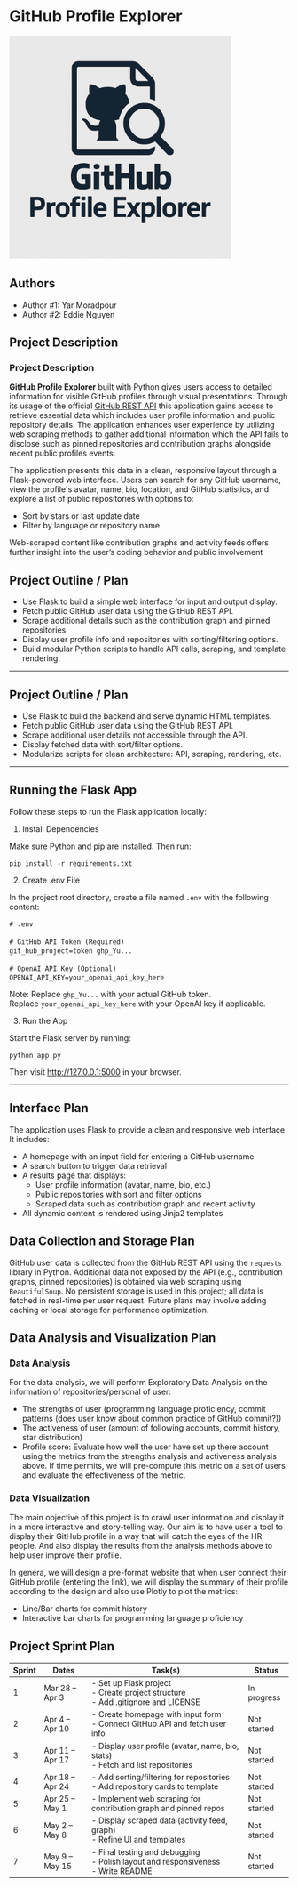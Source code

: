 # GitHub Profile Explorer

  <img src="./assets/logo.png" alt="GitHub Profile Explorer Logo" width="400"/>

## Authors

- Author #1: Yar Moradpour
- Author #2: Eddie Nguyen

## Project Description

### Project Description

**GitHub Profile Explorer** built with Python gives users access to detailed information for visible GitHub profiles through visual presentations. Through its usage of the official [GitHub REST API](https://docs.github.com/en/rest) this application gains access to retrieve essential data which includes user profile information and public repository details. The application enhances user experience by utilizing web scraping methods to gather additional information which the API fails to disclose such as pinned repositories and contribution graphs alongside recent public profiles events.

The application presents this data in a clean, responsive layout through a Flask-powered web interface. Users can search for any GitHub username, view the profile's avatar, name, bio, location, and GitHub statistics, and explore a list of public repositories with options to:

- Sort by stars or last update date
- Filter by language or repository name

Web-scraped content like contribution graphs and activity feeds offers further insight into the user’s coding behavior and public involvement

## Project Outline / Plan

- Use Flask to build a simple web interface for input and output display.
- Fetch public GitHub user data using the GitHub REST API.
- Scrape additional details such as the contribution graph and pinned repositories.
- Display user profile info and repositories with sorting/filtering options.
- Build modular Python scripts to handle API calls, scraping, and template rendering.
------------------------------------------------------------

## Project Outline / Plan

- Use Flask to build the backend and serve dynamic HTML templates.
- Fetch public GitHub user data using the GitHub REST API.
- Scrape additional user details not accessible through the API.
- Display fetched data with sort/filter options.
- Modularize scripts for clean architecture: API, scraping, rendering, etc.

------------------------------------------------------------

## Running the Flask App

Follow these steps to run the Flask application locally:

1. Install Dependencies

Make sure Python and pip are installed. Then run:

    pip install -r requirements.txt

2. Create .env File

In the project root directory, create a file named `.env` with the following content:

    # .env

    # GitHub API Token (Required)
    git_hub_project=token ghp_Yu...

    # OpenAI API Key (Optional)
    OPENAI_API_KEY=your_openai_api_key_here

Note: Replace `ghp_Yu...` with your actual GitHub token.  
Replace `your_openai_api_key_here` with your OpenAI key if applicable.

3. Run the App

Start the Flask server by running:

    python app.py

Then visit http://127.0.0.1:5000 in your browser.

------------------------------------------------------------
## Interface Plan

The application uses Flask to provide a clean and responsive web interface. It includes:

- A homepage with an input field for entering a GitHub username
- A search button to trigger data retrieval
- A results page that displays:
  - User profile information (avatar, name, bio, etc.)
  - Public repositories with sort and filter options
  - Scraped data such as contribution graph and recent activity
- All dynamic content is rendered using Jinja2 templates

## Data Collection and Storage Plan

GitHub user data is collected from the GitHub REST API using the `requests` library in Python. Additional data not exposed by the API (e.g., contribution graphs, pinned repositories) is obtained via web scraping using `BeautifulSoup`. No persistent storage is used in this project; all data is fetched in real-time per user request. Future plans may involve adding caching or local storage for performance optimization.

## Data Analysis and Visualization Plan

### Data Analysis

For the data analysis, we will perform Exploratory Data Analysis on the information of repositories/personal of user:
- The strengths of user (programming language proficiency, commit patterns (does user know about common practice of 
GitHub commit?))
- The activeness of user (amount of following accounts, commit history, star distribution)
- Profile score: Evaluate how well the user have set up there account using the metrics from the strengths analysis and 
activeness analysis above. If time permits, we will pre-compute this metric on a set of users and evaluate the effectiveness
of the metric.

### Data Visualization

The main objective of this project is to crawl user information and display it in a more interactive and story-telling
way. Our aim is to have user a tool to display their GitHub profile in a way that will catch the eyes of the HR people.
And also display the results from the analysis methods above to help user improve their profile.

In genera, we will design a pre-format website that when user connect their GitHub profile (entering the link), we will 
display the summary of their profile according to the design and also use Plotly to plot the metrics:
- Line/Bar charts for commit history
- Interactive bar charts for programming language proficiency


## Project Sprint Plan

| Sprint | Dates           | Task(s)                                                                                   | Status      |
| ------ | --------------- | ----------------------------------------------------------------------------------------- | ----------- |
| 1      | Mar 28 – Apr 3  | - Set up Flask project <br> - Create project structure <br> - Add .gitignore and LICENSE  | In progress |
| 2      | Apr 4 – Apr 10  | - Create homepage with input form <br> - Connect GitHub API and fetch user info           | Not started |
| 3      | Apr 11 – Apr 17 | - Display user profile (avatar, name, bio, stats) <br> - Fetch and list repositories      | Not started |
| 4      | Apr 18 – Apr 24 | - Add sorting/filtering for repositories <br> - Add repository cards to template          | Not started |
| 5      | Apr 25 – May 1  | - Implement web scraping for contribution graph and pinned repos                          | Not started |
| 6      | May 2 – May 8   | - Display scraped data (activity feed, graph) <br> - Refine UI and templates              | Not started |
| 7      | May 9 – May 15  | - Final testing and debugging <br> - Polish layout and responsiveness <br> - Write README | Not started |
